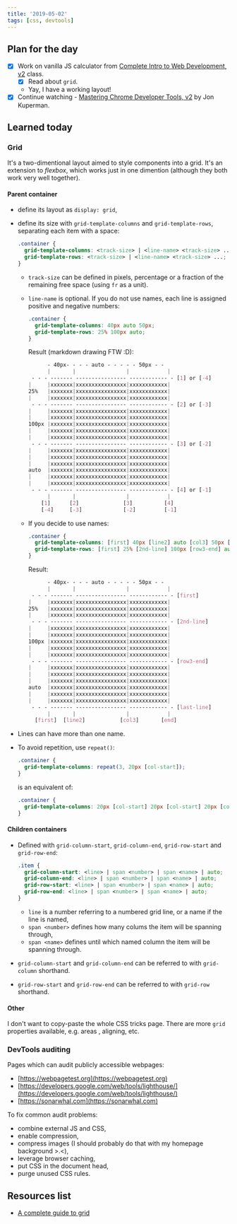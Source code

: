 ```yaml
---
title: '2019-05-02'
tags: [css, devtools]
---
```


## Plan for the day

- [x] Work on vanilla JS calculator from [Complete Intro to Web Development, v2](https://frontendmasters.com/courses/web-development-v2/) class.
  - [x] Read about `grid`.
  - Yay, I have a working layout!
- [x] Continue watching - [Mastering Chrome Developer Tools, v2](https://frontendmasters.com/courses/chrome-dev-tools-v2/) by Jon Kuperman.

## Learned today

### Grid

It's a two-dimentional layout aimed to style components into a grid. It's an extension to _flexbox_, which works just in one dimention (although they both work very well together).

#### Parent container

- define its layout as `display: grid`,
- define its size with `grid-template-columns` and `grid-template-rows`, separating each item with a space:

  ```css
  .container {
    grid-template-columns: <track-size> | <line-name> <track-size> ...;
    grid-template-rows: <track-size> | <line-name> <track-size> ...;
  }
  ```

  - `track-size` can be defined in pixels, percentage or a fraction of the remaining free space (using `fr` as a unit).
  - `line-name` is optional. If you do not use names, each line is assigned positive and negative numbers:

    ```css
    .container {
      grid-template-columns: 40px auto 50px;
      grid-template-rows: 25% 100px auto;
    }
    ```

    Result (markdown drawing FTW :D):

    ```css
          - 40px- - - - auto - - - - - 50px - -
          |       |                |            |
     - - - ------- ---------------- ------------ - [1] or [-4]
    |     |xxxxxxx|xxxxxxxxxxxxxxxx|xxxxxxxxxxxx|
    25%   |xxxxxxx|xxxxxxxxxxxxxxxx|xxxxxxxxxxxx|
    |     |xxxxxxx|xxxxxxxxxxxxxxxx|xxxxxxxxxxxx|
     - - - ------- ---------------- ------------ - [2] or [-3]
    |     |xxxxxxx|xxxxxxxxxxxxxxxx|xxxxxxxxxxxx|
    |     |xxxxxxx|xxxxxxxxxxxxxxxx|xxxxxxxxxxxx|
    100px |xxxxxxx|xxxxxxxxxxxxxxxx|xxxxxxxxxxxx|
    |     |xxxxxxx|xxxxxxxxxxxxxxxx|xxxxxxxxxxxx|
    |     |xxxxxxx|xxxxxxxxxxxxxxxx|xxxxxxxxxxxx|
     - - - ------- ---------------- ------------ - [3] or [-2]
    |     |xxxxxxx|xxxxxxxxxxxxxxxx|xxxxxxxxxxxx|
    |     |xxxxxxx|xxxxxxxxxxxxxxxx|xxxxxxxxxxxx|
    |     |xxxxxxx|xxxxxxxxxxxxxxxx|xxxxxxxxxxxx|
    auto  |xxxxxxx|xxxxxxxxxxxxxxxx|xxxxxxxxxxxx|
    |     |xxxxxxx|xxxxxxxxxxxxxxxx|xxxxxxxxxxxx|
    |     |xxxxxxx|xxxxxxxxxxxxxxxx|xxxxxxxxxxxx|
     - - - ------- ---------------- ------------ - [4] or [-1]
          |       |                |            |
        [1]      [2]              [3]          [4]
        [-4]     [-3]             [-2]         [-1]
    ```

  - If you decide to use names:

    ```css
    .container {
      grid-template-columns: [first] 40px [line2] auto [col3] 50px [end];
      grid-template-rows: [first] 25% [2nd-line] 100px [row3-end] auto [end];
    }
    ```

    Result:

    ```css
          - 40px- - - - auto - - - - - 50px - -
          |       |                |            |
     - - - ------- ---------------- ------------ - [first]
    |     |xxxxxxx|xxxxxxxxxxxxxxxx|xxxxxxxxxxxx|
    25%   |xxxxxxx|xxxxxxxxxxxxxxxx|xxxxxxxxxxxx|
    |     |xxxxxxx|xxxxxxxxxxxxxxxx|xxxxxxxxxxxx|
     - - - ------- ---------------- ------------ - [2nd-line]
    |     |xxxxxxx|xxxxxxxxxxxxxxxx|xxxxxxxxxxxx|
    |     |xxxxxxx|xxxxxxxxxxxxxxxx|xxxxxxxxxxxx|
    100px |xxxxxxx|xxxxxxxxxxxxxxxx|xxxxxxxxxxxx|
    |     |xxxxxxx|xxxxxxxxxxxxxxxx|xxxxxxxxxxxx|
    |     |xxxxxxx|xxxxxxxxxxxxxxxx|xxxxxxxxxxxx|
     - - - ------- ---------------- ------------ - [row3-end]
    |     |xxxxxxx|xxxxxxxxxxxxxxxx|xxxxxxxxxxxx|
    |     |xxxxxxx|xxxxxxxxxxxxxxxx|xxxxxxxxxxxx|
    |     |xxxxxxx|xxxxxxxxxxxxxxxx|xxxxxxxxxxxx|
    auto  |xxxxxxx|xxxxxxxxxxxxxxxx|xxxxxxxxxxxx|
    |     |xxxxxxx|xxxxxxxxxxxxxxxx|xxxxxxxxxxxx|
    |     |xxxxxxx|xxxxxxxxxxxxxxxx|xxxxxxxxxxxx|
     - - - ------- ---------------- ------------ - [last-line]
          |       |                |            |
      [first]  [line2]           [col3]       [end]
    ```

- Lines can have more than one name.
- To avoid repetition, use `repeat()`:

  ```css
  .container {
    grid-template-columns: repeat(3, 20px [col-start]);
  }
  ```

  is an equivalent of:

  ```css
  .container {
    grid-template-columns: 20px [col-start] 20px [col-start] 20px [col-start];
  }
  ```

#### Children containers

- Defined with `grid-column-start`, `grid-column-end`, `grid-row-start` and `grid-row-end`:

  ```css
  .item {
    grid-column-start: <line> | span <number> | span <name> | auto;
    grid-column-end: <line> | span <number> | span <name> | auto;
    grid-row-start: <line> | span <number> | span <name> | auto;
    grid-row-end: <line> | span <number> | span <name> | auto;
  }
  ```

  - `line` is a number referring to a numbered grid line, or a name if the line is named,
  - `span <number>` defines how many colums the item will be spanning through,
  - `span <name>` defines until which named column the item will be spanning through.

- `grid-column-start` and `grid-column-end` can be referred to with `grid-column` shorthand.
- `grid-row-start` and `grid-row-end` can be referred to with `grid-row` shorthand.

#### Other

I don't want to copy-paste the whole CSS tricks page. There are more `grid` properties available, e.g. areas , aligning, etc.

### DevTools auditing

Pages which can audit publicly accessible webpages:

- [https://webpagetest.org](https://webpagetest.org)
- [https://developers.google.com/web/tools/lighthouse/](https://developers.google.com/web/tools/lighthouse/)
- [https://sonarwhal.com](https://sonarwhal.com)

To fix common audit problems:

- combine external JS and CSS,
- enable compression,
- compress images (I should probably do that with my homepage background >.<),
- leverage browser caching,
- put CSS in the document head,
- purge unused CSS rules.

## Resources list

- [A complete guide to grid](https://css-tricks.com/snippets/css/complete-guide-grid/)
